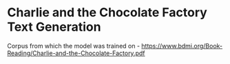 # Charlie and the Chocolate Factory Text Generation
Corpus from which the model was trained on - https://www.bdmi.org/Book-Reading/Charlie-and-the-Chocolate-Factory.pdf

